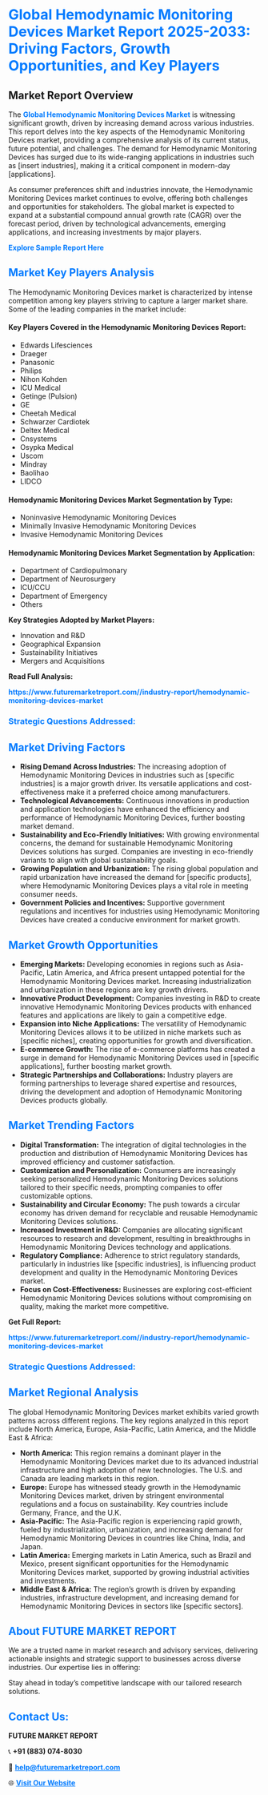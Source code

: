 <h1 style="color: #007BFF;">Global Hemodynamic Monitoring Devices Market Report 2025-2033: Driving Factors, Growth Opportunities, and Key Players</h1>

<section id="overview">
<h2>Market Report Overview</h2>
<p>The <a href="https://www.futuremarketreport.com//industry-report/hemodynamic-monitoring-devices-market" style="color: #007BFF; text-decoration: none;"><strong>Global Hemodynamic Monitoring Devices Market</strong></a> is witnessing significant growth, driven by increasing demand across various industries. This report delves into the key aspects of the Hemodynamic Monitoring Devices market, providing a comprehensive analysis of its current status, future potential, and challenges. The demand for Hemodynamic Monitoring Devices has surged due to its wide-ranging applications in industries such as [insert industries], making it a critical component in modern-day [applications].</p>
<p>As consumer preferences shift and industries innovate, the Hemodynamic Monitoring Devices market continues to evolve, offering both challenges and opportunities for stakeholders. The global market is expected to expand at a substantial compound annual growth rate (CAGR) over the forecast period, driven by technological advancements, emerging applications, and increasing investments by major players.</p>
</section>

<section id="overview">
<p><a href="https://www.futuremarketreport.com//request-sample/reportId=80009" style="color: #007BFF; text-decoration: none;"><strong>Explore Sample Report Here</strong></a></p>
</section>

<section id="key-players">
<h2 style="color: #007BFF;">Market Key Players Analysis</h2>
<p>The Hemodynamic Monitoring Devices market is characterized by intense competition among key players striving to capture a larger market share. Some of the leading companies in the market include:</p>
<h4>Key Players Covered in the Hemodynamic Monitoring Devices Report:</h4>
<ul><li>Edwards Lifesciences</li><li>Draeger</li><li>Panasonic</li><li>Philips</li><li>Nihon Kohden</li><li>ICU Medical</li><li>Getinge (Pulsion)</li><li>GE</li><li>Cheetah Medical</li><li>Schwarzer Cardiotek</li><li>Deltex Medical</li><li>Cnsystems</li><li>Osypka Medical</li><li>Uscom</li><li>Mindray</li><li>Baolihao</li><li>LIDCO</li></ul>
<h4>Hemodynamic Monitoring Devices Market Segmentation by Type:</h4>
<ul><li>Noninvasive Hemodynamic Monitoring Devices</li><li>Minimally Invasive Hemodynamic Monitoring Devices</li><li>Invasive Hemodynamic Monitoring Devices</li></ul>

<h4>Hemodynamic Monitoring Devices Market Segmentation by Application:</h4>
<ul><li>Department of Cardiopulmonary</li><li>Department of Neurosurgery</li><li>ICU/CCU</li><li>Department of Emergency</li><li>Others</li></ul>
<p><strong>Key Strategies Adopted by Market Players:</strong></p>
<ul>
<li>Innovation and R&D</li>
<li>Geographical Expansion</li>
<li>Sustainability Initiatives</li>
<li>Mergers and Acquisitions</li>
</ul>
</section>

<section>
<p><strong>Read Full Analysis: </strong></p><a href="https://www.futuremarketreport.com//industry-report/hemodynamic-monitoring-devices-market" style="color: #007BFF; text-decoration: none;"><strong>https://www.futuremarketreport.com//industry-report/hemodynamic-monitoring-devices-market</strong></a>
<h3 style="color: #007BFF;">Strategic Questions Addressed:</h3>
</section>

<section id="driving-factors">
<h2 style="color: #007BFF;">Market Driving Factors</h2>
<ul>
<li><strong>Rising Demand Across Industries:</strong> The increasing adoption of Hemodynamic Monitoring Devices in industries such as [specific industries] is a major growth driver. Its versatile applications and cost-effectiveness make it a preferred choice among manufacturers.</li>
<li><strong>Technological Advancements:</strong> Continuous innovations in production and application technologies have enhanced the efficiency and performance of Hemodynamic Monitoring Devices, further boosting market demand.</li>
<li><strong>Sustainability and Eco-Friendly Initiatives:</strong> With growing environmental concerns, the demand for sustainable Hemodynamic Monitoring Devices solutions has surged. Companies are investing in eco-friendly variants to align with global sustainability goals.</li>
<li><strong>Growing Population and Urbanization:</strong> The rising global population and rapid urbanization have increased the demand for [specific products], where Hemodynamic Monitoring Devices plays a vital role in meeting consumer needs.</li>
<li><strong>Government Policies and Incentives:</strong> Supportive government regulations and incentives for industries using Hemodynamic Monitoring Devices have created a conducive environment for market growth.</li>
</ul>
</section>

<section id="growth-opportunities">
<h2 style="color: #007BFF;">Market Growth Opportunities</h2>
<ul>
<li><strong>Emerging Markets:</strong> Developing economies in regions such as Asia-Pacific, Latin America, and Africa present untapped potential for the Hemodynamic Monitoring Devices market. Increasing industrialization and urbanization in these regions are key growth drivers.</li>
<li><strong>Innovative Product Development:</strong> Companies investing in R&D to create innovative Hemodynamic Monitoring Devices products with enhanced features and applications are likely to gain a competitive edge.</li>
<li><strong>Expansion into Niche Applications:</strong> The versatility of Hemodynamic Monitoring Devices allows it to be utilized in niche markets such as [specific niches], creating opportunities for growth and diversification.</li>
<li><strong>E-commerce Growth:</strong> The rise of e-commerce platforms has created a surge in demand for Hemodynamic Monitoring Devices used in [specific applications], further boosting market growth.</li>
<li><strong>Strategic Partnerships and Collaborations:</strong> Industry players are forming partnerships to leverage shared expertise and resources, driving the development and adoption of Hemodynamic Monitoring Devices products globally.</li>
</ul>
</section>

<section id="trending-factors">
<h2 style="color: #007BFF;">Market Trending Factors</h2>
<ul>
<li><strong>Digital Transformation:</strong> The integration of digital technologies in the production and distribution of Hemodynamic Monitoring Devices has improved efficiency and customer satisfaction.</li>
<li><strong>Customization and Personalization:</strong> Consumers are increasingly seeking personalized Hemodynamic Monitoring Devices solutions tailored to their specific needs, prompting companies to offer customizable options.</li>
<li><strong>Sustainability and Circular Economy:</strong> The push towards a circular economy has driven demand for recyclable and reusable Hemodynamic Monitoring Devices solutions.</li>
<li><strong>Increased Investment in R&D:</strong> Companies are allocating significant resources to research and development, resulting in breakthroughs in Hemodynamic Monitoring Devices technology and applications.</li>
<li><strong>Regulatory Compliance:</strong> Adherence to strict regulatory standards, particularly in industries like [specific industries], is influencing product development and quality in the Hemodynamic Monitoring Devices market.</li>
<li><strong>Focus on Cost-Effectiveness:</strong> Businesses are exploring cost-efficient Hemodynamic Monitoring Devices solutions without compromising on quality, making the market more competitive.</li>
</ul>
</section>

<section>
<p><strong>Get Full Report: </strong></p><a href="https://www.futuremarketreport.com//industry-report/hemodynamic-monitoring-devices-market" style="color: #007BFF; text-decoration: none;"><strong>https://www.futuremarketreport.com//industry-report/hemodynamic-monitoring-devices-market</strong></a>
<h3 style="color: #007BFF;">Strategic Questions Addressed:</h3>
</section>


<section id="regional-analysis">
<h2 style="color: #007BFF;">Market Regional Analysis</h2>
<p>The global Hemodynamic Monitoring Devices market exhibits varied growth patterns across different regions. The key regions analyzed in this report include North America, Europe, Asia-Pacific, Latin America, and the Middle East & Africa:</p>
<ul>
<li><strong>North America:</strong> This region remains a dominant player in the Hemodynamic Monitoring Devices market due to its advanced industrial infrastructure and high adoption of new technologies. The U.S. and Canada are leading markets in this region.</li>
<li><strong>Europe:</strong> Europe has witnessed steady growth in the Hemodynamic Monitoring Devices market, driven by stringent environmental regulations and a focus on sustainability. Key countries include Germany, France, and the U.K.</li>
<li><strong>Asia-Pacific:</strong> The Asia-Pacific region is experiencing rapid growth, fueled by industrialization, urbanization, and increasing demand for Hemodynamic Monitoring Devices in countries like China, India, and Japan.</li>
<li><strong>Latin America:</strong> Emerging markets in Latin America, such as Brazil and Mexico, present significant opportunities for the Hemodynamic Monitoring Devices market, supported by growing industrial activities and investments.</li>
<li><strong>Middle East & Africa:</strong> The region’s growth is driven by expanding industries, infrastructure development, and increasing demand for Hemodynamic Monitoring Devices in sectors like [specific sectors].</li>
</ul>
</section>

<footer>
<h2 style="color: #007BFF;">About FUTURE MARKET REPORT</h2>
<p>We are a trusted name in market research and advisory services, delivering actionable insights and strategic support to businesses across diverse industries. Our expertise lies in offering:</p>

<p>Stay ahead in today’s competitive landscape with our tailored research solutions.</p>

<h2 style="color: #007BFF;">Contact Us:</h2>
<p><strong>FUTURE MARKET REPORT</strong></p>
<p>📞 <strong>+91 (883) 074-8030</strong></p>
<p>📧 <strong><a href="mailto:help@futuremarketreport.com" style="color: #007BFF;">help@futuremarketreport.com</a></strong></p>
<p>🌐 <strong><a href="https://www.futuremarketreport.com/" style="color: #007BFF;">Visit Our Website</a></strong></p>
</footer>